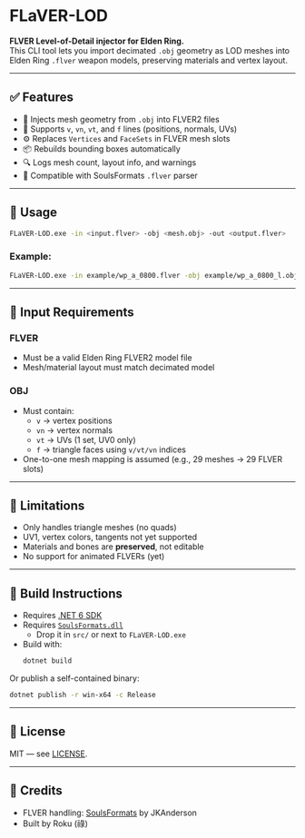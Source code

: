 # FLaVER-LOD

**FLVER Level-of-Detail injector for Elden Ring.**  
This CLI tool lets you import decimated `.obj` geometry as LOD meshes into Elden Ring `.flver` weapon models, preserving materials and vertex layout.

---

## ✅ Features

- 🔁 Injects mesh geometry from `.obj` into FLVER2 files
- 🧠 Supports `v`, `vn`, `vt`, and `f` lines (positions, normals, UVs)
- ⚙ Replaces `Vertices` and `FaceSets` in FLVER mesh slots
- 📦 Rebuilds bounding boxes automatically
- 🔍 Logs mesh count, layout info, and warnings
- 🧪 Compatible with SoulsFormats `.flver` parser

---

## 🔧 Usage

```bash
FLaVER-LOD.exe -in <input.flver> -obj <mesh.obj> -out <output.flver>
```

### Example:

```bash
FLaVER-LOD.exe -in example/wp_a_0800.flver -obj example/wp_a_0800_l.obj -out wp_a_0800_l.flver
```

---

## 📁 Input Requirements

### FLVER
- Must be a valid Elden Ring FLVER2 model file
- Mesh/material layout must match decimated model

### OBJ
- Must contain:
  - `v`  → vertex positions
  - `vn` → vertex normals
  - `vt` → UVs (1 set, UV0 only)
  - `f`  → triangle faces using `v/vt/vn` indices
- One-to-one mesh mapping is assumed (e.g., 29 meshes → 29 FLVER slots)

---

## 🚧 Limitations

- Only handles triangle meshes (no quads)
- UV1, vertex colors, tangents not yet supported
- Materials and bones are **preserved**, not editable
- No support for animated FLVERs (yet)

---

## 🧱 Build Instructions

- Requires [.NET 6 SDK](https://dotnet.microsoft.com/download)
- Requires [`SoulsFormats.dll`](https://github.com/JKAnderson/SoulsFormats)
  - Drop it in `src/` or next to `FLaVER-LOD.exe`
- Build with:
  ```bash
  dotnet build
  ```

Or publish a self-contained binary:
```bash
dotnet publish -r win-x64 -c Release
```

---

## 📜 License

MIT — see [LICENSE](LICENSE).

---

## 🔗 Credits

- FLVER handling: [SoulsFormats](https://github.com/JKAnderson/SoulsFormats) by JKAnderson
- Built by Roku (祿)
